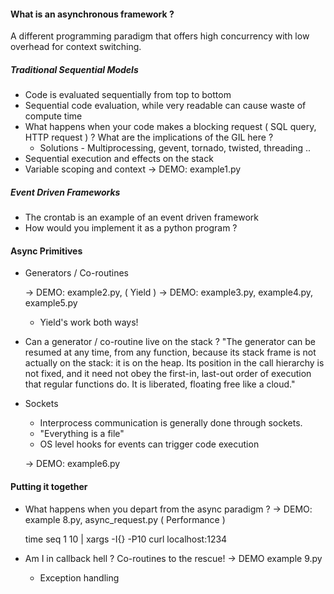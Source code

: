 #### What is an asynchronous framework ? 
A different programming paradigm that offers high concurrency with low overhead for context switching.

##### Traditional Sequential Models
* Code is evaluated sequentially from top to bottom
* Sequential code evaluation, while very readable can cause waste of compute time
* What happens when your code makes a blocking request ( SQL query, HTTP request ) ? What are the implications of the GIL here ? 
    * Solutions - Multiprocessing, gevent, tornado, twisted, threading .. 
* Sequential execution and effects on the stack 
* Variable scoping and context
    -> DEMO: example1.py 

##### Event Driven Frameworks 
* The crontab is an example of an event driven framework 
* How would you implement it as a python program ? 

#### Async Primitives
* Generators / Co-routines

    -> DEMO: example2.py,  ( Yield ) 
    -> DEMO: example3.py, example4.py, example5.py

    * Yield's work both ways!

* Can a generator / co-routine live on the stack ? 
    "The generator can be resumed at any time, from any function, because its stack frame is not actually on the stack: it is on the heap. 
     Its position in the call hierarchy is not fixed, and it need not obey the first-in, last-out order of execution that regular functions do. 
     It is liberated, floating free like a cloud."

* Sockets 
    * Interprocess communication is generally done through sockets.
    * "Everything is a file"
    * OS level hooks for events can trigger code execution

    -> DEMO: example6.py 

#### Putting it together
* What happens when you depart from the async paradigm ? 
    -> DEMO: example 8.py, async_request.py ( Performance )

    time seq 1 10 | xargs -I{} -P10 curl localhost:1234

* Am I in callback hell ? Co-routines to the rescue!
    -> DEMO example 9.py

    * Exception handling 

